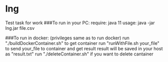 # Ing
Test task for work
###To run in your PC:
require:
  java 11
usage:
java -jar Ing.jar file.csv

###To run in docker:
(privileges same as to run docker)
run "./buildDockerContainer.sh" to get container
run "runWithFile.sh your_file" to send your_file to container and get result
result will be saved in your host as "result.txt"
run "./deleteContainer.sh" if you want to delete cantainer
